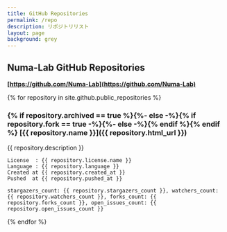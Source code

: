 ```yaml
---
title: GitHub Repositories
permalink: /repo
description: リポジトリリスト
layout: page
background: grey
---
```


## Numa-Lab GitHub Repositories

**[https://github.com/Numa-Lab](https://github.com/Numa-Lab)**

{% for repository in site.github.public_repositories %}

### {% if repository.archived == true %}<i class="fa-solid fa-box-archive"></i>{%- else -%}{% if repository.fork == true -%}<i class="fa-solid fa-code-fork"></i>{%- else -%}<i class="fa-solid fa-code"></i>{% endif %}{% endif %} [{{ repository.name }}]({{ repository.html_url }})

{{ repository.description }}

    License  : {{ repository.license.name }}
    Language : {{ repository.language }}
    Created at {{ repository.created_at }}
    Pushed  at {{ repository.pushed_at }}

    stargazers_count: {{ repository.stargazers_count }}, watchers_count: {{ repository.watchers_count }}, forks_count: {{ repository.forks_count }}, open_issues_count: {{ repository.open_issues_count }}

{% endfor %}
